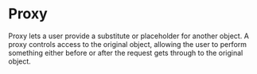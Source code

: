 # Proxy
Proxy lets a user provide a substitute or placeholder for another object. A proxy controls access to the original object, allowing the user to perform something either before or after the request gets through to the original object.